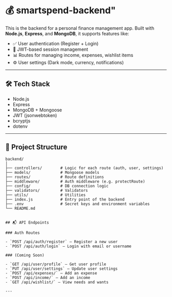 # 💰 smartspend-backend" 

This is the backend for a personal finance management app. Built with **Node.js**, **Express**, and **MongoDB**, it supports features like:

- ✅ User authentication (Register + Login)
- 🔐 JWT-based session management
- 📊 Routes for managing income, expenses, wishlist items
- ⚙️ User settings (Dark mode, currency, notifications)

---

## 🛠 Tech Stack

- Node.js
- Express
- MongoDB + Mongoose
- JWT (jsonwebtoken)
- bcryptjs
- dotenv

---

## 📁 Project Structure

```
backend/
│
├── controllers/        # Logic for each route (auth, user, settings)
├── models/             # Mongoose models
├── routes/             # Route definitions
├── middleware/         # Auth middleware (e.g. protectRoute)
├── config/             # DB connection logic
├── validators/         # Validators
├── utils/              # Utilities
├── index.js            # Entry point of the backend
├── .env                # Secret keys and environment variables
└── README.md


## 📬 API Endpoints

### Auth Routes

- `POST /api/auth/register` – Register a new user
- `POST /api/auth/login` – Login with email or username

### (Coming Soon)

- `GET /api/user/profile` – Get user profile
- `PUT /api/user/settings` – Update user settings
- `POST /api/expenses/` – Add an expense
- `POST /api/income/` – Add an income
- `GET /api/wishlist/` – View needs and wants

---

